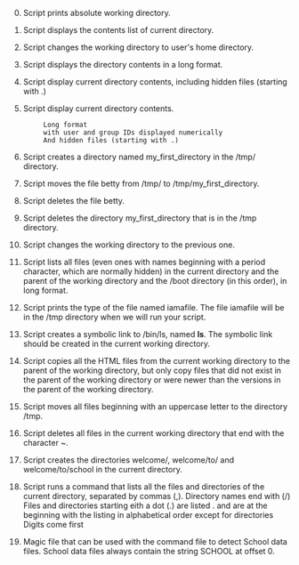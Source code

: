 0. Script prints absolute working directory.
1. Script displays the contents list of current directory.
2. Script changes the working directory to user's home directory.
3. Script displays the directory contents in a long format.
4. Script display current directory contents, including hidden files (starting with .)
5. Script display current directory contents.

			Long format
			with user and group IDs displayed numerically
			And hidden files (starting with .)
6. Script creates a directory named my_first_directory in the /tmp/ directory.
7. Script moves the file betty from /tmp/ to /tmp/my_first_directory.
8. Script deletes the file betty.
9. Script deletes the directory my_first_directory that is in the /tmp directory.
10. Script changes the working directory to the previous one.
11. Script lists all files (even ones with names beginning with a period character, which are normally hidden) in the current directory and the parent of the working directory and the /boot directory (in this order), in long format.
12. Script prints the type of the file named iamafile. The file iamafile will be in the /tmp directory when we will run your script.
13. Script creates a symbolic link to /bin/ls, named __ls__. The symbolic link should be created in the current working directory.
14. Script copies all the HTML files from the current working directory to the parent of the working directory, but only copy files that did not exist in the parent of the working directory or were newer than the versions in the parent of the working directory.
15. Script moves all files beginning with an uppercase letter to the directory /tmp.
16. Script deletes all files in the current working directory that end with the character ~.
17. Script creates the directories welcome/, welcome/to/ and welcome/to/school in the current directory.
18. Script runs a command that lists all the files and directories of the current directory, separated by commas (,).
		Directory names end with (/)
		Files and directories starting eith a dot (.) are listed
		. and are at the beginning with the  listing in alphabetical order except for directories
		Digits come first
19. Magic file that can be used with the command file to detect School data files. School data files always contain the string SCHOOL at offset 0.
